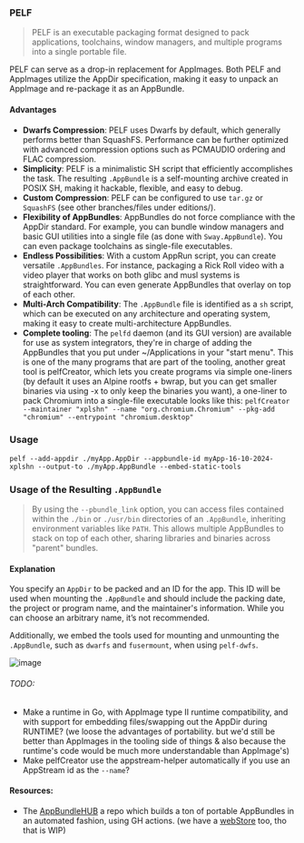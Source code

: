 ### PELF
> PELF is an executable packaging format designed to pack applications, toolchains, window managers, and multiple programs into a single portable file.

PELF can serve as a drop-in replacement for AppImages. Both PELF and AppImages utilize the AppDir specification, making it easy to unpack an AppImage and re-package it as an AppBundle.

#### Advantages
- **Dwarfs Compression**: PELF uses Dwarfs by default, which generally performs better than SquashFS. Performance can be further optimized with advanced compression options such as PCMAUDIO ordering and FLAC compression.
- **Simplicity**: PELF is a minimalistic SH script that efficiently accomplishes the task. The resulting `.AppBundle` is a self-mounting archive created in POSIX SH, making it hackable, flexible, and easy to debug.
- **Custom Compression**: PELF can be configured to use `tar.gz` or `SquashFS` (see other branches/files under editions/).
- **Flexibility of AppBundles**: AppBundles do not force compliance with the AppDir standard. For example, you can bundle window managers and basic GUI utilities into a single file (as done with `Sway.AppBundle`). You can even package toolchains as single-file executables.
- **Endless Possibilities**: With a custom AppRun script, you can create versatile `.AppBundles`. For instance, packaging a Rick Roll video with a video player that works on both glibc and musl systems is straightforward. You can even generate AppBundles that overlay on top of each other.
- **Multi-Arch Compatibility**: The `.AppBundle` file is identified as a `sh` script, which can be executed on any architecture and operating system, making it easy to create multi-architecture AppBundles.
- **Complete tooling**: The `pelfd` daemon (and its GUI version) are available for use as system integrators, they're in charge of adding the AppBundles that you put under ~/Applications in your "start menu". This is one of the many programs that are part of the tooling, another great tool is pelfCreator, which lets you create programs via simple one-liners (by default it uses an Alpine rootfs + bwrap, but you can get smaller binaries via using -x to only keep the binaries you want), a one-liner to pack Chromium into a single-file executable looks like this: `pelfCreator --maintainer "xplshn" --name "org.chromium.Chromium" --pkg-add "chromium" --entrypoint "chromium.desktop"`

### Usage
```
pelf --add-appdir ./myApp.AppDir --appbundle-id myApp-16-10-2024-xplshn --output-to ./myApp.AppBundle --embed-static-tools
```
### Usage of the Resulting `.AppBundle`
> By using the `--pbundle_link` option, you can access files contained within the `./bin` or `./usr/bin` directories of an `.AppBundle`, inheriting environment variables like `PATH`. This allows multiple AppBundles to stack on top of each other, sharing libraries and binaries across "parent" bundles.

#### Explanation
You specify an `AppDir` to be packed and an ID for the app. This ID will be used when mounting the `.AppBundle` and should include the packing date, the project or program name, and the maintainer's information. While you can choose an arbitrary name, it’s not recommended.

Additionally, we embed the tools used for mounting and unmounting the `.AppBundle`, such as `dwarfs` and `fusermount`, when using `pelf-dwfs`.

![image](https://github.com/user-attachments/assets/f4459934-a5b6-4717-8299-86b56dc0cf48)

###### TODO:
- Make a runtime in Go, with AppImage type II runtime compatibility, and with support for embedding files/swapping out the AppDir during RUNTIME? (we loose the advantages of portability. but we'd still be better than AppImages in the tooling side of things & also because the runtime's code would be much more understandable than AppImage's)
- Make pelfCreator use the appstream-helper automatically if you use an AppStream id as the `--name`?

#### Resources:
- The [AppBundleHUB](https://github.com/xplshn/AppBundleHUB) a repo which builds a ton of portable AppBundles in an automated fashion, using GH actions. (we have a [webStore](https://fatbuffalo.neocities.org/AppBundleHUBStore) too, tho that is WIP)
